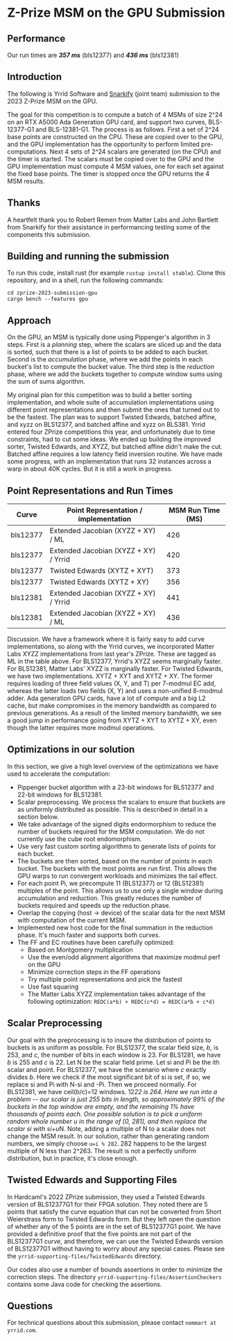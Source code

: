 # Z-Prize MSM on the GPU Submission

## Performance

Our run times are ***357 ms*** (bls12377) and ***436 ms*** (bls12381)

## Introduction

The following is Yrrid Software and [Snarkify](https://snarkify.io/) (joint team) submission to the 2023 Z-Prize MSM on the GPU.

The goal for this competition is to compute a batch of 4 MSMs of size 2^24 on an RTX A5000 Ada Generation GPU card, and support 
two curves, BLS-12377-G1 and BLS-12381-G1.  The process is as follows.  First a set of 2^24 base points are constructed on the
CPU.  These are copied over to the GPU, and the GPU implementation has the opportunity to perform limited pre-computations.
Next 4 sets of 2^24 scalars are generated (on the CPU) and the timer is started.  The scalars must be copied over to the GPU
and the GPU implementation must compute 4 MSM values, one for each set against the fixed base points.  The timer is stopped 
once the GPU returns the 4 MSM results.

## Thanks

A heartfelt thank you to Robert Remen from Matter Labs and John Bartlett from Snarkify for their assistance in performancing
testing some of the components this submission.

## Building and running the submission

To run this code, install rust (for example `rustup install stable`).  Clone this repository, and in a shell, run the
following commands:
```
cd zprize-2023-submission-gpu
cargo bench --features gpu
```

## Approach

On the GPU, an MSM is typically done using Pippenger's algorithm in 3 steps.  First is a *planning* step, where the scalars
are sliced up and the data is sorted, such that there is a list of points to be added to each bucket.  Second is the
*accumulation* phase, where we add the points in each bucket's list to compute the bucket value.  The third step is the
*reduction* phase, where we add the buckets together to compute window sums using the sum of sums algorithm.

My original plan for this competition was to build a better sorting implementation, and whole suite of accumulation implementations
using different point representations and then submit the ones that turned out to be the fastest.  The plan was to support Twisted 
Edwards, batched affine, and xyzz on BLS12377, and batched affine and xyzz on BLS381.  Yrrid entered four ZPrize competitions this year,
and unfortunately due to time constraints, had to cut some ideas.  We ended up building the improved  sorter, Twisted Edwards, and XYZZ, 
but batched affine didn't make the cut.  Batched affine requires a low latency field inversion routine.  We have made some progress, 
with an implementation that runs 32 instances across a warp in about 40K cycles.  But it is still a work in progress.

## Point Representations and Run Times

| Curve | Point Representation / implementation | MSM Run Time (MS) |
|---|---|---|
| bls12377 | Extended Jacobian (XYZZ + XY) / ML | 426 | 
| bls12377 | Extended Jacobian (XYZZ + XY) / Yrrid| 420 | 
| bls12377 | Twisted Edwards (XYTZ + XYT) | 373 |
| bls12377 | Twisted Edwards (XYTZ + XY) | 356 | 
| bls12381 | Extended Jacobian (XYZZ + XY) / Yrrid| 441 | 
| bls12381 | Extended Jacobian (XYZZ + XY) / ML | 436 | 

Discussion.   We have a framework where it is fairly easy to add curve implementations, so along with the Yrrid
curves, we incorporated Matter Labs XYZZ implementations from last year's ZPrize.  These are tagged as ML in the 
table above.  For BLS12377, Yrrid's XYZZ seems marginally faster.  For BLS12381, Matter Labs' XYZZ is marginally faster.
For Twisted Edwards, we have two implementations.   XYTZ + XYT and XYTZ + XY.  The former requires loading of three 
field values (X, Y, and T) per 7-modmul EC add, whereas the latter loads two fields (X, Y) and uses a non-unified
8-modmul adder.  Ada generation GPU cards, have a lot of compute and a big L2 cache, but make compromises in the 
memory bandwidth as compared to previous generations.  As a result of the limited memory bandwidth, we see a good
jump in performance going from XYTZ + XYT to XYTZ + XY, even though the latter requires more modmul operations.

## Optimizations in our solution

In this section, we give a high level overview of the optimizations we have used to accelerate the computation:

-  Pippenger bucket algorithm with a 23-bit windows for BLS12377 and 22-bit windows for BLS12381.
-  Scalar preprocessing.  We process the scalars to ensure that buckets are as uniformly distributed as possible.
   This is described in detail in a section below.
-  We take advantage of the signed digits endormorphism to reduce the number of buckets required for the MSM computation.
   We do not currently use the cube root endomorphism.
-  Use very fast custom sorting algorithms to generate lists of points for each bucket.   
-  The buckets are then sorted, based on the number of points in each bucket.   The buckets with the most points are run 
   first.  This allows the GPU warps to run convergent workloads and minimizes the tail effect.
-  For each point Pi, we precompute 11 (BLS12377) or 12 (BLS12381) multiples of the point.  This allows us to
   use only a single window during accumulation and reduction.  This greatly reduces the number of buckets required and 
   speeds up the reduction phase.
-  Overlap the copying (host -> device) of the scalar data for the next MSM with computation of the current MSM.
-  Implemented new host code for the final summation in the reduction phase.  It's much faster and supports both curves.
-  The FF and EC routines have been carefully optimized:  
   - Based on Montgomery multiplication 
   - Use the even/odd alignment algorithms that maximize modmul perf on the GPU
   - Minimize correction steps in the FF operations
   - Try multiple point representations and pick the fastest
   - Use fast squaring
   - The Matter Labs XYZZ implementation takes advantage of the following optimization:  `REDC(a*b) + REDC(c*d) = REDC(a*b + c*d)`

## Scalar Preprocessing

Our goal with the preprocessing is to insure the distribution of points to buckets is as uniform as possible.  For BLS12377,
the scalar field size, _b_, is 253, and _c_, the number of bits in each window is 23.  For BLS1281, we have _b_ is 255 and
_c_ is 22.   Let N be the scalar field prime.  Let si and Pi be the ith scalar and point.   For BLS12377, we have the scenario 
where _c_ exactly divides _b_.  Here we check if the most significant bit of si is set, if so, we replace si and Pi with N-si and -Pi.
Then we proceed normally.  For BLS12381, we have ceil(b/c)=12 windows.  12*22 is 264.  Here we run into a problem -- our scalar is
just 255 bits in length, so approximately 99% of the buckets in the top window are empty, and the remaining 1% have thousands of points each.
One possible solution is to pick a uniform random whole number _u_ in the range of [0, 281], and then replace the scalar si with si+u*N.
Note, adding a multiple of N to a scalar does not change the MSM result.  In our solution, rather than generating random numbers, we 
simply choose `u=i % 282`.   282 happens to be the largest multiple of N less than 2^263.  The result is not a perfectly uniform distribution,
but in practice, it's close enough.

## Twisted Edwards and Supporting Files

In Hardcaml's 2022 ZPrize submission, they used a Twisted Edwards version of BLS12377G1 for their FPGA solution.  They noted there are
5 points that satisfy the curve equation that can not be converted from Short Weierstrass form to Twisted Edwards form.  But they left
open the question of whether any of the 5 points are in the set of BLS12377G1 point.  We have provided a definitive proof that the five
points are not part of the BLS12377G1 curve, and therefore, we can use the Twisted Edwards version of BLS12377G1 without having to worry 
about any special cases.  Please see the `yrrid-supporting-files/TwistedEdwards` directory.

Our codes also use a number of bounds assertions in order to minimize the correction steps.  The directory `yrrid-supporting-files/AssertionCheckers`
contains some Java code for checking the assertions.

## Questions

For technical questions about this submission, please contact `nemmart at yrrid.com`.
